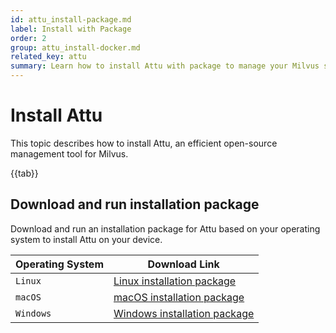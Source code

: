 ```yaml
---
id: attu_install-package.md
label: Install with Package
order: 2
group: attu_install-docker.md
related_key: attu
summary: Learn how to install Attu with package to manage your Milvus service.
---
```


# Install Attu

This topic describes how to install Attu, an efficient open-source management tool for Milvus.

{{tab}}

## Download and run installation package

Download and run an installation package for Attu based on your operating system to install Attu on your device.

<table class="attu-package">
	<thead>
        <tr>
            <th>Operating System</th>
            <th>Download Link</th>
        </tr>
	</thead>
	<tbody>
        <tr>
            <td><code>Linux</code></td>
            <td><a href="https://github.com/zilliztech/attu/releases/download/v2.0.1/attu_2.0.1_amd64.deb">Linux installation package</a></td>
        </tr>
        <tr>
            <td><code>macOS</code></td>
            <td><a href="/zilliztech/attu/releases/download/v2.0.1/attu-2.0.1.dmg">macOS installation package</a></td>
        </tr>
        <tr>
            <td><code>Windows</code></td>
            <td><a href="https://github.com/zilliztech/attu/releases/download/v2.0.1/attu-Setup-2.0.1.exe">Windows installation package</a></td>
        </tr>
	</tbody>
</table>

